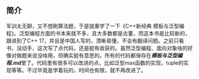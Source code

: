 ## 简介

军训太无聊，又不想刷算法题，于是就重学了一下《C++新经典 模板与泛型编程》。泛型编程方面的书本来就不多，且大多数都是古董，而这本书是比较新的，跟进到了C++ 17，并且是中国人写的，清晰易懂，不会有翻译问题。之前只看书，没动手，这次写了点代码，还是挺有收获的。虽然泛型编程、面向对象啥的好像对做题来说没啥用，但确实挺有意思的。所有的代码都保存在***模板与泛型编程.md***里了。代码里有很多可以改进的点，比如泛型max函数的实现，tuple的实现等等。不过毕竟是学着玩的，时间也有限，就不再改进了。